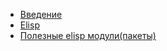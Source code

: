   - [Введение](https://www.linux.org.ru/wiki/en/Emacs/Intro)
  - [Elisp](https://www.linux.org.ru/wiki/en/Emacs_Lisp)
  - [Полезные elisp
    модули(пакеты)](https://www.linux.org.ru/wiki/en/Emacs/Packages)
